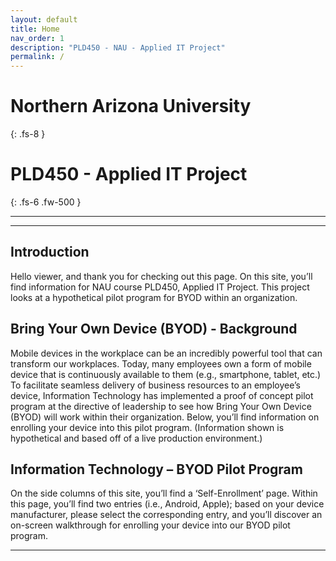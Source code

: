 ```yaml
---
layout: default
title: Home
nav_order: 1
description: "PLD450 - NAU - Applied IT Project"
permalink: /
---
```


# Northern Arizona University
{: .fs-8 }

# PLD450 - Applied IT Project
{: .fs-6 .fw-500 }

---

---
## Introduction

Hello viewer, and thank you for checking out this page. On this site, you’ll find information for NAU course PLD450, Applied IT Project. This project looks at a hypothetical pilot program for BYOD within an organization.

## Bring Your Own Device (BYOD) - Background

Mobile devices in the workplace can be an incredibly powerful tool that can transform our workplaces. Today, many employees own a form of mobile device that is continuously available to them (e.g., smartphone, tablet, etc.) To facilitate seamless delivery of business resources to an employee’s device, Information Technology has implemented a proof of concept pilot program at the directive of leadership to see how Bring Your Own Device (BYOD) will work within their organization. Below, you’ll find information on enrolling your device into this pilot program. (Information shown is hypothetical and based off of a live production environment.)

## Information Technology – BYOD Pilot Program

On the side columns of this site, you’ll find a ‘Self-Enrollment’ page. Within this page, you’ll find two entries (i.e., Android, Apple); based on your device manufacturer, please select the corresponding entry, and you’ll discover an on-screen walkthrough for enrolling your device into our BYOD pilot program.  

---
